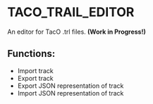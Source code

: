 # TACO_TRAIL_EDITOR

An editor for TacO .trl files. __(Work in Progress!)__

## Functions:
 - Import track
 - Export track
 - Export JSON representation of track
 - Import JSON representation of track
